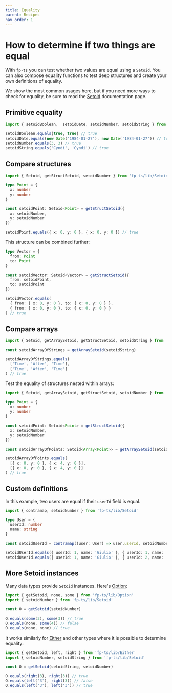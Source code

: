 ```yaml
---
title: Equality
parent: Recipes
nav_order: 1
---
```


# How to determine if two things are equal

With `fp-ts` you can test whether two values are equal using a `Setoid`. You can also compose equality functions to test deep structures and create your own definitions of equality.

We show the most common usages here, but if you need more ways to check for equality, be sure to read the [Setoid](../modules/Setoid.ts) documentation page.

## Primitive equality

```ts
import { setoidBoolean,  setoidDate, setoidNumber, setoidString } from 'fp-ts/lib/Setoid'

setoidBoolean.equals(true, true) // true
setoidDate.equals(new Date('1984-01-27'), new Date('1984-01-27')) // true
setoidNumber.equals(3, 3) // true
setoidString.equals('Cyndi', 'Cyndi') // true
```

## Compare structures

```ts
import { Setoid, getStructSetoid, setoidNumber } from 'fp-ts/lib/Setoid'

type Point = {
  x: number
  y: number
}

const setoidPoint: Setoid<Point> = getStructSetoid({
  x: setoidNumber,
  y: setoidNumber
})

setoidPoint.equals({ x: 0, y: 0 }, { x: 0, y: 0 }) // true
```

This structure can be combined further:

```ts
type Vector = {
  from: Point
  to: Point
}

const setoidVector: Setoid<Vector> = getStructSetoid({
  from: setoidPoint,
  to: setoidPoint
})

setoidVector.equals(
  { from: { x: 0, y: 0 }, to: { x: 0, y: 0 } },
  { from: { x: 0, y: 0 }, to: { x: 0, y: 0 } }
) // true
```

## Compare arrays

```ts
import { Setoid, getArraySetoid, getStructSetoid, setoidString } from 'fp-ts/lib/Setoid'

const setoidArrayOfStrings = getArraySetoid(setoidString)

setoidArrayOfStrings.equals(
  ['Time', 'After', 'Time'],
  ['Time', 'After', 'Time']
) // true
```

Test the equality of structures nested within arrays:

```ts
import { Setoid, getArraySetoid, getStructSetoid, setoidNumber } from 'fp-ts/lib/Setoid'

type Point = {
  x: number
  y: number
}

const setoidPoint: Setoid<Point> = getStructSetoid({
  x: setoidNumber,
  y: setoidNumber
})

const setoidArrayOfPoints: Setoid<Array<Point>> = getArraySetoid(setoidPoint)

setoidArrayOfPoints.equals(
  [{ x: 0, y: 0 }, { x: 4, y: 0 }],
  [{ x: 0, y: 0 }, { x: 4, y: 0 }]
) // true
```

## Custom definitions

In this example, two users are equal if their `userId` field is equal.

```ts
import { contramap, setoidNumber } from 'fp-ts/lib/Setoid'

type User = {
  userId: number
  name: string
}

const setoidUserId = contramap((user: User) => user.userId, setoidNumber)

setoidUserId.equals({ userId: 1, name: 'Giulio' }, { userId: 1, name: 'Giulio Canti' }) // true
setoidUserId.equals({ userId: 1, name: 'Giulio' }, { userId: 2, name: 'Giulio' }) // false
```

## More Setoid instances

Many data types provide `Setoid` instances. Here's [Option](../modules/Option.ts):

```ts
import { getSetoid, none, some } from 'fp-ts/lib/Option'
import { setoidNumber } from 'fp-ts/lib/Setoid'

const O = getSetoid(setoidNumber)

O.equals(some(3), some(3)) // true
O.equals(none, some(4)) // false
O.equals(none, none) // true
```

It works similarly for [Either](../modules/Either.ts) and other types where it is possible to determine equality:

```ts
import { getSetoid, left, right } from 'fp-ts/lib/Either'
import { setoidNumber, setoidString } from 'fp-ts/lib/Setoid'

const O = getSetoid(setoidString, setoidNumber)

O.equals(right(3), right(3)) // true
O.equals(left('3'), right(3)) // false
O.equals(left('3'), left('3')) // true
```
